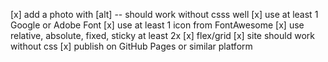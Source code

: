 [x] add a photo with [alt] -- should work without csss well
[x] use at least 1 Google or Adobe Font 
[x] use at least 1 icon from FontAwesome
[x] use relative, absolute, fixed, sticky at least 2x
[x] flex/grid
[x] site should work without css
[x] publish on GitHub Pages or similar platform